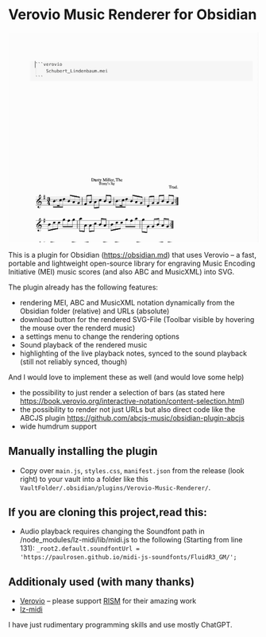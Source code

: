 # Verovio Music Renderer for Obsidian

![](Verovio-Plugin.gif)

This is a plugin for Obsidian (https://obsidian.md) that uses Verovio – a fast, portable and lightweight open-source library for engraving Music Encoding Initiative (MEI) music scores (and also ABC and MusicXML) into SVG.

The plugin already has the following features:
- rendering MEI, ABC and MusicXML notation dynamically from the Obsidian folder (relative) and URLs (absolute)
- download button for the rendered SVG-File (Toolbar visible by hovering the mouse over the renderd music)
- a settings menu to change the rendering options
- Sound playback of the rendered music
- highlighting of the live playback notes, synced to the sound playback (still not reliably synced, though)

And I would love to implement these as well (and would love some help)
- the possibility to just render a selection of bars (as stated here https://book.verovio.org/interactive-notation/content-selection.html)
- the possibility to render not just URLs but also direct code like the ABCJS plugin https://github.com/abcjs-music/obsidian-plugin-abcjs
- wide humdrum support


## Manually installing the plugin

- Copy over `main.js`, `styles.css`, `manifest.json` from the release (look right) to your vault into a folder like this `VaultFolder/.obsidian/plugins/Verovio-Music-Renderer/`.

## If you are cloning this project,read this:
- Audio playback requires changing the Soundfont path in /node_modules/lz-midi/lib/midi.js to the following (Starting from line 131):
	`_root2.default.soundfontUrl = 'https://paulrosen.github.io/midi-js-soundfonts/FluidR3_GM/';`


## Additionaly used (with many thanks)
- [Verovio](https://github.com/rism-digital/verovio) – please support [RISM](https://rism.info/de/) for their amazing work
- [lz-midi](https://github.com/AAlittleWhite/lz-midi)

I have just rudimentary programming skills and use mostly ChatGPT.
